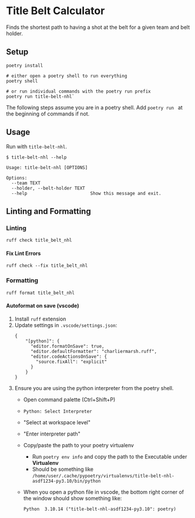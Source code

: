 # Title Belt Calculator
Finds the shortest path to having a shot at the belt for a given team and belt holder.

## Setup

```
poetry install

# either open a poetry shell to run everything
poetry shell

# or run individual commands with the poetry run prefix
poetry run title-belt-nhl`
```

The following steps assume you are in a poetry shell.
Add `poetry run ` at the beginning of commands if not.

## Usage

Run with `title-belt-nhl`.

```
$ title-belt-nhl --help

Usage: title-belt-nhl [OPTIONS]

Options:
  --team TEXT
  --holder, --belt-holder TEXT
  --help                        Show this message and exit.
```

## Linting and Formatting

### Linting

`ruff check title_belt_nhl`

#### Fix Lint Errors

`ruff check --fix title_belt_nhl`

### Formatting

`ruff format title_belt_nhl`

#### Autoformat on save (vscode)

1. Install `ruff` extension
1. Update settings in `.vscode/settings.json`:
    ```
    {
        "[python]": {
          "editor.formatOnSave": true,
          "editor.defaultFormatter": "charliermarsh.ruff",
          "editor.codeActionsOnSave": {
            "source.fixAll": "explicit"
          }
        }
    }
    ```
1. Ensure you are using the python interpreter from the poetry shell.
    - Open command palette (Ctrl+Shift+P)
    - `Python: Select Interpreter`
    - "Select at workspace level"
    - "Enter interpreter path"
    - Copy/paste the path to your poetry virtualenv
      - Run `poetry env info` and copy the path to the Executable under **Virtualenv**
      - Should be something like `/home/user/.cache/pypoetry/virtualenvs/title-belt-nhl-asdf1234-py3.10/bin/python`
  
    -  When you open a python file in vscode, the bottom right corner of the window should show something like:
        ```
        Python  3.10.14 ("title-belt-nhl-asdf1234-py3.10": poetry)
        ```
